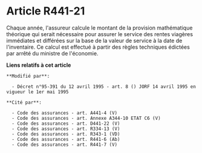 # Article R441-21

Chaque année, l'assureur calcule le montant de la provision mathématique théorique qui serait nécessaire pour assurer le
service des rentes viagères immédiates et différées sur la base de la valeur de service à la date de l'inventaire. Ce calcul
est effectué à partir des règles techniques édictées par arrêté du ministre de l'économie.

**Liens relatifs à cet article**

	**Modifié par**:

	  - Décret n°95-391 du 12 avril 1995 - art. 8 () JORF 14 avril 1995 en vigueur le 1er mai 1995

	**Cité par**:

	  - Code des assurances - art. A441-4 (V)
	  - Code des assurances - art. Annexe A344-10 ETAT C6 (V)
	  - Code des assurances - art. D441-22 (V)
	  - Code des assurances - art. R334-13 (V)
	  - Code des assurances - art. R343-1 (VD)
	  - Code des assurances - art. R441-6 (Ab)
	  - Code des assurances - art. R441-7 (V)
